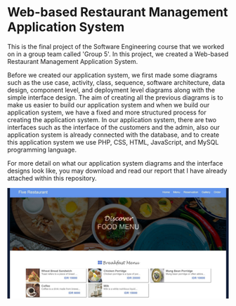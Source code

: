 # Web-based Restaurant Management Application System 
This is the final project of the Software Engineering course that we worked on in a group team called 'Group 5'. In this project, we created a Web-based Restaurant Management Application System. 

Before we created our application system, we first made some diagrams such as the use case, activity, class, sequence, software architecture, data design, component level, and deployment level diagrams along with the simple interface design. The aim of creating all the previous diagrams is to make us easier to build our application system and when we build our application system, we have a fixed and more structured process for creating the application system. In our application system, there are two interfaces such as the interface of the customers and the admin, also our application system is already connected with the database, and to create this application system we use PHP, CSS, HTML, JavaScript, and MySQL programming language.

For more detail on what our application system diagrams and the interface designs look like, you may download and read our report that I have already attached within this repository.

![](restaurantsys.png)
